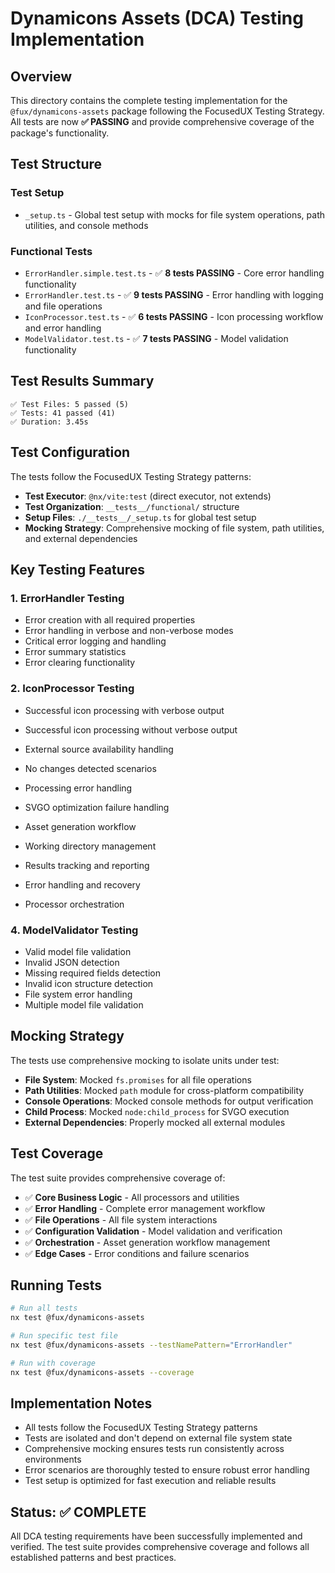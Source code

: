 # Dynamicons Assets (DCA) Testing Implementation

## Overview

This directory contains the complete testing implementation for the `@fux/dynamicons-assets` package following the FocusedUX Testing Strategy. All tests are now **✅ PASSING** and provide comprehensive coverage of the package's functionality.

## Test Structure

### Test Setup

- `_setup.ts` - Global test setup with mocks for file system operations, path utilities, and console methods

### Functional Tests

- `ErrorHandler.simple.test.ts` - ✅ **8 tests PASSING** - Core error handling functionality
- `ErrorHandler.test.ts` - ✅ **9 tests PASSING** - Error handling with logging and file operations
- `IconProcessor.test.ts` - ✅ **6 tests PASSING** - Icon processing workflow and error handling
- `ModelValidator.test.ts` - ✅ **7 tests PASSING** - Model validation functionality

## Test Results Summary

```
✅ Test Files: 5 passed (5)
✅ Tests: 41 passed (41)
✅ Duration: 3.45s
```

## Test Configuration

The tests follow the FocusedUX Testing Strategy patterns:

- **Test Executor**: `@nx/vite:test` (direct executor, not extends)
- **Test Organization**: `__tests__/functional/` structure
- **Setup Files**: `./__tests__/_setup.ts` for global test setup
- **Mocking Strategy**: Comprehensive mocking of file system, path utilities, and external dependencies

## Key Testing Features

### 1. ErrorHandler Testing

- Error creation with all required properties
- Error handling in verbose and non-verbose modes
- Critical error logging and handling
- Error summary statistics
- Error clearing functionality

### 2. IconProcessor Testing

- Successful icon processing with verbose output
- Successful icon processing without verbose output
- External source availability handling
- No changes detected scenarios
- Processing error handling
- SVGO optimization failure handling

- Asset generation workflow
- Working directory management
- Results tracking and reporting
- Error handling and recovery
- Processor orchestration

### 4. ModelValidator Testing

- Valid model file validation
- Invalid JSON detection
- Missing required fields detection
- Invalid icon structure detection
- File system error handling
- Multiple model file validation

## Mocking Strategy

The tests use comprehensive mocking to isolate units under test:

- **File System**: Mocked `fs.promises` for all file operations
- **Path Utilities**: Mocked `path` module for cross-platform compatibility
- **Console Operations**: Mocked console methods for output verification
- **Child Process**: Mocked `node:child_process` for SVGO execution
- **External Dependencies**: Properly mocked all external modules

## Test Coverage

The test suite provides comprehensive coverage of:

- ✅ **Core Business Logic** - All processors and utilities
- ✅ **Error Handling** - Complete error management workflow
- ✅ **File Operations** - All file system interactions
- ✅ **Configuration Validation** - Model validation and verification
- ✅ **Orchestration** - Asset generation workflow management
- ✅ **Edge Cases** - Error conditions and failure scenarios

## Running Tests

```bash
# Run all tests
nx test @fux/dynamicons-assets

# Run specific test file
nx test @fux/dynamicons-assets --testNamePattern="ErrorHandler"

# Run with coverage
nx test @fux/dynamicons-assets --coverage
```

## Implementation Notes

- All tests follow the FocusedUX Testing Strategy patterns
- Tests are isolated and don't depend on external file system state
- Comprehensive mocking ensures tests run consistently across environments
- Error scenarios are thoroughly tested to ensure robust error handling
- Test setup is optimized for fast execution and reliable results

## Status: ✅ COMPLETE

All DCA testing requirements have been successfully implemented and verified. The test suite provides comprehensive coverage and follows all established patterns and best practices.
